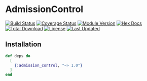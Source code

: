 # AdmissionControl

[![Build Status](https://travis-ci.org/mruoss/admission_control.svg?branch=main)](https://travis-ci.org/mruoss/admission_control)
[![Coverage Status](https://coveralls.io/repos/github/mruoss/admission_control/badge.svg?branch=main)](https://coveralls.io/github/mruoss/admission_control?branch=main)
[![Module Version](https://img.shields.io/hexpm/v/admission_control.svg)](https://hex.pm/packages/admission_control)
[![Hex Docs](https://img.shields.io/badge/hex-docs-lightgreen.svg)](https://hexdocs.pm/admission_control/)
[![Total Download](https://img.shields.io/hexpm/dt/admission_control.svg)](https://hex.pm/packages/admission_control)
[![License](https://img.shields.io/hexpm/l/admission_control.svg)](https://github.com/mruoss/admission_control/blob/main/LICENSE)
[![Last Updated](https://img.shields.io/github/last-commit/mruoss/admission_control.svg)](https://github.com/mruoss/admission_control/commits/main)

## Installation

```elixir
def deps do
  [
    {:admission_control, "~> 1.0"}
  ]
end
```
